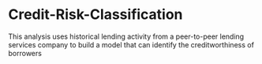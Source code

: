 # Credit-Risk-Classification

This analysis uses historical lending activity from a peer-to-peer lending services company to build a model that can identify the creditworthiness of borrowers
